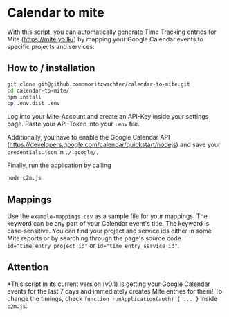 # Calendar to mite
With this script, you can automatically generate Time Tracking entries for Mite (https://mite.yo.lk/) by mapping your 
Google Calendar events to specific projects and services.

## How to / installation
```bash
git clone git@github.com:moritzwachter/calendar-to-mite.git 
cd calendar-to-mite/
npm install
cp .env.dist .env
```

Log into your Mite-Account and create an API-Key inside your settings page. Paste your API-Token into your `.env` file.

Additionally, you have to enable the Google Calendar API (https://developers.google.com/calendar/quickstart/nodejs) and
save your `credentials.json` in `./.google/`.

Finally, run the application by calling 
```bash
node c2m.js
```

## Mappings
Use the `example-mappings.csv` as a sample file for your mappings. The keyword can be any part of your Calendar event's
title. The keyword is case-sensitive. You can find your project and service ids either in some Mite reports or by 
searching through the page's source code `id="time_entry_project_id"` or `id="time_entry_service_id"`.

## Attention
*This script in its current version (v0.1) is getting your Google Calendar events for the last 7 days and immediately 
creates Mite entries for them! To change the timings, check `function runApplication(auth) { ... }` inside `c2m.js`.

